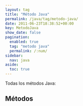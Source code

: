 ```yaml
---
layout: tag
title: "Método Java"
permalink: /java/tag/metodo-java/
date: 2011-06-23T18:38:52+00:00
key: MetodoJava
show_date: false
pagination: 
  enabled: true
  tag: "metodo java"
  permalink: /:num/    
sidebar:
  nav: java
aside:
  toc: true
---
```


Todas los métodos Java:
<h2>Métodos</h2>